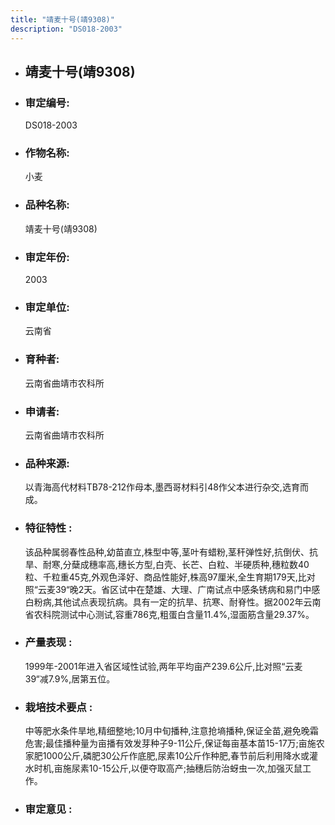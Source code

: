 ```yaml
---
title: "靖麦十号(靖9308)"
description: "DS018-2003"
---
```

* ## 靖麦十号(靖9308)
* ###  审定编号:  
   DS018-2003

*  ### 作物名称:  
   小麦

*   ###  品种名称: 
    靖麦十号(靖9308)

*   ### 审定年份: 
    2003

*   ### 审定单位:  
    云南省

*   ### 育种者:  
    云南省曲靖市农科所

*   ### 申请者:  
    云南省曲靖市农科所

*   ### 品种来源:  
    以青海高代材料TB78-212作母本,墨西哥材料引48作父本进行杂交,选育而成。

*   ### 特征特性 : 
    该品种属弱春性品种,幼苗直立,株型中等,茎叶有蜡粉,茎秆弹性好,抗倒伏、抗旱、耐寒,分蘖成穗率高,穗长方型,白壳、长芒、白粒、半硬质种,穗粒数40粒、千粒重45克,外观色泽好、商品性能好,株高97厘米,全生育期179天,比对照“云麦39“晚2天。省区试中在楚雄、大理、广南试点中感条锈病和易门中感白粉病,其他试点表现抗病。具有一定的抗旱、抗寒、耐脊性。据2002年云南省农科院测试中心测试,容重786克,粗蛋白含量11.4%,湿面筋含量29.37%。

*   ### 产量表现 : 
    1999年-2001年进入省区域性试验,两年平均亩产239.6公斤,比对照“云麦39“减7.9%,居第五位。

*   ### 栽培技术要点 : 
    中等肥水条件旱地,精细整地;10月中旬播种,注意抢墒播种,保证全苗,避免晚霜危害;最佳播种量为亩播有效发芽种子9-11公斤,保证每亩基本苗15-17万;亩施农家肥1000公斤,磷肥30公斤作底肥,尿素10公斤作种肥,春节前后利用降水或灌水时机,亩施尿素10-15公斤,以便夺取高产;抽穗后防治蚜虫一次,加强灭鼠工作。

*   ### 审定意见 : 
    
